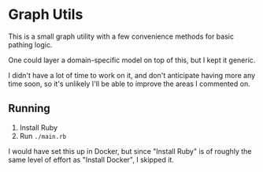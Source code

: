 # Graph Utils

This is a small graph utility with a few convenience methods for basic pathing
logic.

One could layer a domain-specific model on top of this, but I kept it generic.

I didn't have a lot of time to work on it, and don't anticipate having more any
time soon, so it's unlikely I'll be able to improve the areas I commented on.

## Running

1. Install Ruby
2. Run `./main.rb`

I would have set this up in Docker, but since "Install Ruby" is of roughly the
same level of effort as "Install Docker", I skipped it.


